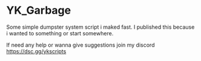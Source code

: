 # YK_Garbage
Some simple dumpster system script i maked fast. I published this because i wanted to something or start somewhere.

If need any help or wanna give suggestions join my discord https://dsc.gg/ykscripts
